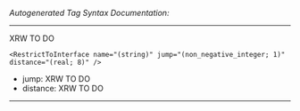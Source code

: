 _Autogenerated Tag Syntax Documentation:_

---
XRW TO DO

```
<RestrictToInterface name="(string)" jump="(non_negative_integer; 1)" distance="(real; 8)" />
```

-   jump: XRW TO DO
-   distance: XRW TO DO

---
